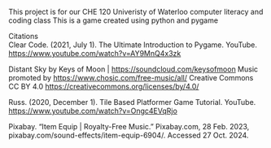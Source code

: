 This project is for our CHE 120 Univeristy of Waterloo computer literacy and coding class
This is a game created using python and pygame

Citations<br />
Clear Code. (2021, July 1). The Ultimate Introduction to Pygame. YouTube. https://www.youtube.com/watch?v=AY9MnQ4x3zk 

Distant Sky by Keys of Moon | https://soundcloud.com/keysofmoon
Music promoted by https://www.chosic.com/free-music/all/
Creative Commons CC BY 4.0
https://creativecommons.org/licenses/by/4.0/

Russ. (2020, December 1). Tile Based Platformer Game Tutorial. YouTube. https://www.youtube.com/watch?v=Ongc4EVqRjo 

Pixabay. “Item Equip | Royalty-Free Music.” Pixabay.com, 28 Feb. 2023, pixabay.com/sound-effects/item-equip-6904/. Accessed 27 Oct. 2024.

